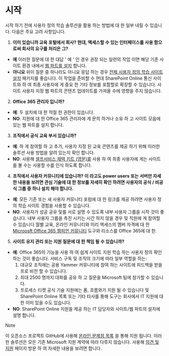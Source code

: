 # <a name="get-started"></a>시작

시작 하기 전에 사용자 정의 학습 솔루션을 활용 하는 방법에 대 한 일부 내릴 수 있습니다.  다음은 주요 고려 사항입니다.

1. **이미 있습니까 교육 포털에서 회사?  현대, 액세스할 수 있는 인터페이스를 사용 함으로써 회사의 요구를 처리은 그?**

- **예** 이러한 질문에 대 한 대답 ' 예 ' 인 경우 권장 되는 일련의 작업 이면 해당 기존 사이트 환경 내에서 [웹 파트를 설치](installwebpart.md) 합니다.
- **아니요** 위이 질문 중 하나라도 아니요 응답 하는 경우 [전체 사용자 정의 학습 사이트 설치](installsitepackage.md) 패키지를 좋습니다.  이 작업을 준비할 수 현대 SharePoint Online 통신 사이트와 하 여 최종 사용자에 게 중요 한 기타 정보를 포함할로 확장할 수 있습니다.  사이트 사용자 지정 웹 파트의 콘텐츠 업데이트를 가져올 수에 영향을 주지 않습니다. 

2. **Office 365 관리자 입니까?**

- **예**: 두 설치에 대 한 적절 한 권한이 있습니다.
- **NO**: 지원에 대 한 Office 365 관리자에 게 문의 하거나 소유 하 고 사이트 모음에 있는 웹 파트를 설치 합니다.

3. **조직에서 공식 교육 부서 있습니까?**

- **예**: 하 게 참여할 하 고 추가, 사용자 지정 된 교육 콘텐츠를 제공 하기 위해 이러한 솔루션 사용 방법을 알려 있는지 확인 합니다.
- **NO**: 사용해 [셀프서비스 채택 키트 (영문)를](driveadoption.md) 사용 하 여 최종 사용자에 게는 사이트를 볼 수는 사용할 수를 인식 하도록 합니다.

4. **조직에서 사용자 커뮤니티에 있습니까?  이 라고도 power users 또는 서버만 자세한 내용을 보려면 관심 기술에 대 한 정보를 자세히 확인 하려면 사용자의 공식 / 비공식 그룹 중 하나 설치 해야 합니다.**

- **예**: 모든 기존 또는 새 사용자 커뮤니티 포럼에 대 한 링크를 제공 하려면 사용자 정의 학습 사이트 경험을 사용할 수 있습니다.
- **NO**: 사용자가 성공 공유 및를 서로 설명 수 있도록 내부 사용자 그룹을 시작 것이 좋습니다.  내부 사용자 그룹을 촉진 시키는 시간 하지 않을 경우 및 직원에 게 참여할 수 있습니다 월별 교육, 온라인 커뮤니티와 미리 액세스의 멤버 자격에 대 한 [Microosft Office 365 챔피언 커뮤니티](https://aka.ms/O365Champions) 도구와 리소스를 Office 365에 대 한.

5.  **사이트 유지 관리 또는 지원 질문에 대 한 책임 될 수 있습니까?**

- **예**: Office 365의 기능을 사용 하 여 쉽게 사이트 지원 학습 하는 사용자 정의 확인 하는 것이 좋습니다.  서비스 구독 및 조직의 크기에 따라 일부 역할을 하는:
    1. 대규모 조직에는 공용 Yammer 커뮤니티에 참여 하는 사이트에 피드백을 받을 프로 비전 할 수 있습니다.
    2. 최대 2500 명까지 대화를 공유 하 고 질문을 Microsoft 팀에 참가할 수 있습니다.
    3. 프로세스 티켓 공식 기술 지원에는 폼, 흐름와가 지원 될 수 있습니다 및 SharePoint Online 목록 또는 기타 타사를 통해 도구는 회사에서 IT 지원에 대 한 이미 있을 수도 있습니다. 
- **NO**: SharePoint Online 지원을 제공 하는 IT 담당자와 사이트/웹 파트의 설치에 설명 합니다.  

> [!NOTE]
> 이 오픈소스 프로젝트 GitHub에 사용해 [온라인 문제점 목록](https://github.com/MicrosoftDocs/OfficeDocs-CustomLearning-pr/issues) 을 통해 지원 됩니다. 이러한 솔루션은 모든 기존 Microsoft 지원 계약에 따라 다루지 않습니다.  사용해 [의견 및 지원](feedback.md) 페이지 방문 하 여 자세한 내용을 보려면 합니다.
